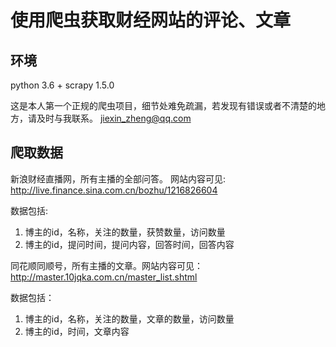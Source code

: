 # 使用爬虫获取财经网站的评论、文章
## 环境
python 3.6 + scrapy 1.5.0

这是本人第一个正规的爬虫项目，细节处难免疏漏，若发现有错误或者不清楚的地方，请及时与我联系。 jiexin_zheng@qq.com

## 爬取数据
新浪财经直播网，所有主播的全部问答。 网站内容可见: http://live.finance.sina.com.cn/bozhu/1216826604

数据包括: 
1. 博主的id，名称，关注的数量，获赞数量，访问数量
2. 博主的id，提问时间，提问内容，回答时间，回答内容

同花顺同顺号，所有主播的文章。网站内容可见：http://master.10jqka.com.cn/master_list.shtml

数据包括：
1. 博主的id，名称，关注的数量，文章的数量，访问数量
2. 博主的id，时间，文章内容